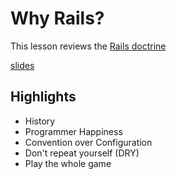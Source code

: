 # Why Rails?
This lesson reviews the [Rails doctrine](https://rubyonrails.org/doctrine)


[slides](https://dpi-we.github.io/slides-sdf-why-rails)

## Highlights
- History
- Programmer Happiness
- Convention over Configuration
- Don't repeat yourself (DRY)
- Play the whole game

